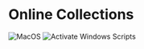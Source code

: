 # Online Collections
![MacOS][mac]
![Activate Windows Scripts][windows-activate]

[mac]: https://archive.org/details/macos-collection
[windows-activate]: https://github.com/massgravel/Microsoft-Activation-Scripts